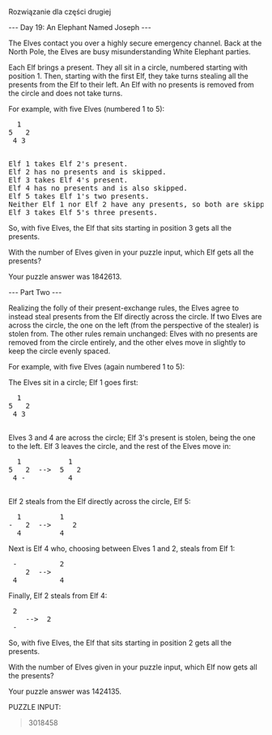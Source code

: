 Rozwiązanie dla części drugiej

--- Day 19: An Elephant Named Joseph ---

The Elves contact you over a highly secure emergency channel. Back at the North Pole, the Elves are busy misunderstanding White Elephant parties.

Each Elf brings a present. They all sit in a circle, numbered starting with position 1. Then, starting with the first Elf, they take turns stealing all the presents from the Elf to their left. An Elf with no presents is removed from the circle and does not take turns.

For example, with five Elves (numbered 1 to 5):
<pre>
  1
5   2
 4 3
 </pre>
 <pre>
Elf 1 takes Elf 2's present.
Elf 2 has no presents and is skipped.
Elf 3 takes Elf 4's present.
Elf 4 has no presents and is also skipped.
Elf 5 takes Elf 1's two presents.
Neither Elf 1 nor Elf 2 have any presents, so both are skipped.
Elf 3 takes Elf 5's three presents.
</pre>
So, with five Elves, the Elf that sits starting in position 3 gets all the presents.

With the number of Elves given in your puzzle input, which Elf gets all the presents?

Your puzzle answer was 1842613.

--- Part Two ---

Realizing the folly of their present-exchange rules, the Elves agree to instead steal presents from the Elf directly across the circle. If two Elves are across the circle, the one on the left (from the perspective of the stealer) is stolen from. The other rules remain unchanged: Elves with no presents are removed from the circle entirely, and the other elves move in slightly to keep the circle evenly spaced.

For example, with five Elves (again numbered 1 to 5):

The Elves sit in a circle; Elf 1 goes first:
<pre>
  1
5   2
 4 3
 </pre>
Elves 3 and 4 are across the circle; Elf 3's present is stolen, being the one to the left. Elf 3 leaves the circle, and the rest of the Elves move in:
 <pre>
  1           1
5   2  -->  5   2
 4 -          4
 </pre>
Elf 2 steals from the Elf directly across the circle, Elf 5:
<pre>
  1         1 
-   2  -->     2
  4         4 
</pre>
Next is Elf 4 who, choosing between Elves 1 and 2, steals from Elf 1:
<pre>
 -          2  
    2  -->
 4          4
</pre>
Finally, Elf 2 steals from Elf 4:
<pre>
 2
    -->  2  
 -
</pre>
So, with five Elves, the Elf that sits starting in position 2 gets all the presents.

With the number of Elves given in your puzzle input, which Elf now gets all the presents?

Your puzzle answer was 1424135.

PUZZLE INPUT:
>3018458
